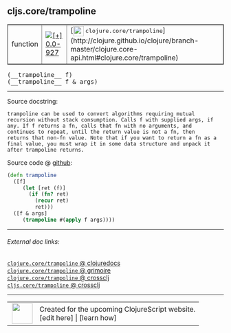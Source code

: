 ## cljs.core/trampoline



 <table border="1">
<tr>
<td>function</td>
<td><a href="https://github.com/cljsinfo/cljs-api-docs/tree/0.0-927"><img valign="middle" alt="[+] 0.0-927" title="Added in 0.0-927" src="https://img.shields.io/badge/+-0.0--927-lightgrey.svg"></a> </td>
<td>
[<img height="24px" valign="middle" src="http://i.imgur.com/1GjPKvB.png"> <samp>clojure.core/trampoline</samp>](http://clojure.github.io/clojure/branch-master/clojure.core-api.html#clojure.core/trampoline)
</td>
</tr>
</table>


 <samp>
(__trampoline__ f)<br>
</samp>
 <samp>
(__trampoline__ f & args)<br>
</samp>

---





Source docstring:

```
trampoline can be used to convert algorithms requiring mutual
recursion without stack consumption. Calls f with supplied args, if
any. If f returns a fn, calls that fn with no arguments, and
continues to repeat, until the return value is not a fn, then
returns that non-fn value. Note that if you want to return a fn as a
final value, you must wrap it in some data structure and unpack it
after trampoline returns.
```


Source code @ [github](https://github.com/clojure/clojurescript/blob/r2311/src/cljs/cljs/core.cljs#L8288-L8302):

```clj
(defn trampoline
  ([f]
     (let [ret (f)]
       (if (fn? ret)
         (recur ret)
         ret)))
  ([f & args]
     (trampoline #(apply f args))))
```

<!--
Repo - tag - source tree - lines:

 <pre>
clojurescript @ r2311
└── src
    └── cljs
        └── cljs
            └── <ins>[core.cljs:8288-8302](https://github.com/clojure/clojurescript/blob/r2311/src/cljs/cljs/core.cljs#L8288-L8302)</ins>
</pre>

-->

---



###### External doc links:

[`clojure.core/trampoline` @ clojuredocs](http://clojuredocs.org/clojure.core/trampoline)<br>
[`clojure.core/trampoline` @ grimoire](http://conj.io/store/v1/org.clojure/clojure/1.7.0-beta3/clj/clojure.core/trampoline/)<br>
[`clojure.core/trampoline` @ crossclj](http://crossclj.info/fun/clojure.core/trampoline.html)<br>
[`cljs.core/trampoline` @ crossclj](http://crossclj.info/fun/cljs.core.cljs/trampoline.html)<br>

---

 <table>
<tr><td>
<img valign="middle" align="right" width="48px" src="http://i.imgur.com/Hi20huC.png">
</td><td>
Created for the upcoming ClojureScript website.<br>
[edit here] | [learn how]
</td></tr></table>

[edit here]:https://github.com/cljsinfo/cljs-api-docs/blob/master/cljsdoc/cljs.core/trampoline.cljsdoc
[learn how]:https://github.com/cljsinfo/cljs-api-docs/wiki/cljsdoc-files

<!--

This information was too distracting to show to readers, but I'll leave it
commented here since it is helpful to:

- pretty-print the data used to generate this document
- and show how to retrieve that data



The API data for this symbol:

```clj
{:ns "cljs.core",
 :name "trampoline",
 :signature ["[f]" "[f & args]"],
 :history [["+" "0.0-927"]],
 :type "function",
 :full-name-encode "cljs.core/trampoline",
 :source {:code "(defn trampoline\n  ([f]\n     (let [ret (f)]\n       (if (fn? ret)\n         (recur ret)\n         ret)))\n  ([f & args]\n     (trampoline #(apply f args))))",
          :title "Source code",
          :repo "clojurescript",
          :tag "r2311",
          :filename "src/cljs/cljs/core.cljs",
          :lines [8288 8302]},
 :full-name "cljs.core/trampoline",
 :clj-symbol "clojure.core/trampoline",
 :docstring "trampoline can be used to convert algorithms requiring mutual\nrecursion without stack consumption. Calls f with supplied args, if\nany. If f returns a fn, calls that fn with no arguments, and\ncontinues to repeat, until the return value is not a fn, then\nreturns that non-fn value. Note that if you want to return a fn as a\nfinal value, you must wrap it in some data structure and unpack it\nafter trampoline returns."}

```

Retrieve the API data for this symbol:

```clj
;; from Clojure REPL
(require '[clojure.edn :as edn])
(-> (slurp "https://raw.githubusercontent.com/cljsinfo/cljs-api-docs/catalog/cljs-api.edn")
    (edn/read-string)
    (get-in [:symbols "cljs.core/trampoline"]))
```

-->

